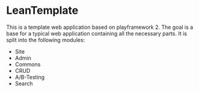 LeanTemplate
============

This is a template web application based on playframework 2. The goal is a base for a typical web application containing all the necessary parts. It is split into the following modules:

  * Site
  * Admin
  * Commons
  * CRUD
  * A/B-Testing
  * Search
